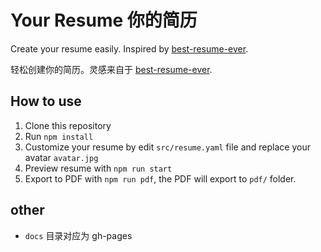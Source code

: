 # Your Resume 你的简历

Create your resume easily. Inspired by [best-resume-ever](https://github.com/salomonelli/best-resume-ever).

轻松创建你的简历。灵感来自于 [best-resume-ever](https://github.com/salomonelli/best-resume-ever).

## How to use

1. Clone this repository
2. Run `npm install`
3. Customize your resume by edit `src/resume.yaml` file and replace your avatar `avatar.jpg`
4. Preview resume with `npm run start`
5. Export to PDF with `npm run pdf`, the PDF will export to `pdf/` folder.

## other

- `docs` 目录对应为 gh-pages
